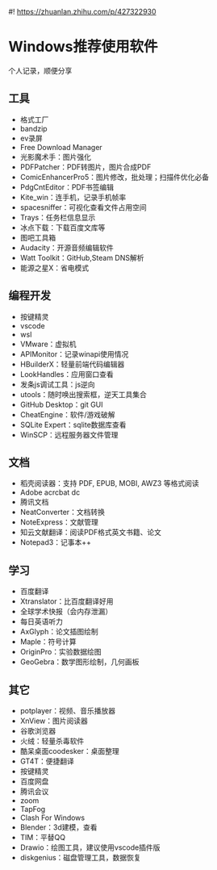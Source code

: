 #! https://zhuanlan.zhihu.com/p/427322930

# Windows推荐使用软件

个人记录，顺便分享

## 工具

- 格式工厂
- bandzip
- ev录屏
- Free Download Manager
- 光影魔术手：图片强化
- PDFPatcher：PDF转图片，图片合成PDF
- ComicEnhancerPro5：图片修改，批处理；扫描件优化必备
- PdgCntEditor：PDF书签编辑
- Kite_win：连手机，记录手机帧率
- spacesniffer：可视化查看文件占用空间
- Trays：任务栏信息显示
- 冰点下载：下载百度文库等
- 图吧工具箱
- Audacity：开源音频编辑软件
- Watt Toolkit：GitHub,Steam DNS解析
- 能源之星X：省电模式


## 编程开发

- 按键精灵
- vscode
- wsl
- VMware：虚拟机
- APIMonitor：记录winapi使用情况
- HBuilderX：轻量前端代码编辑器
- LookHandles：应用窗口查看
- 发条js调试工具：js逆向
- utools：随时唤出搜索框，逆天工具集合
- GitHub Desktop：git GUI
- CheatEngine：软件/游戏破解
- SQLite Expert：sqlite数据库查看
- WinSCP：远程服务器文件管理

## 文档

- 稻壳阅读器：支持 PDF, EPUB, MOBI, AWZ3 等格式阅读
- Adobe acrcbat dc
- 腾讯文档
- NeatConverter：文档转换
- NoteExpress：文献管理
- 知云文献翻译：阅读PDF格式英文书籍、论文
- Notepad3：记事本++

## 学习

- 百度翻译
- Xtranslator：比百度翻译好用
- 全球学术快报（会内存泄漏）
- 每日英语听力
- AxGlyph：论文插图绘制
- Maple：符号计算
- OriginPro：实验数据绘图
- GeoGebra：数学图形绘制，几何画板



## 其它

- potplayer：视频、音乐播放器
- XnView：图片阅读器
- 谷歌浏览器
- 火绒：轻量杀毒软件
- 酷呆桌面coodesker：桌面整理
- GT4T：便捷翻译
- 按键精灵
- 百度网盘
- 腾讯会议
- zoom
- TapFog
- Clash For Windows
- Blender：3d建模，查看
- TIM：平替QQ
- Drawio：绘图工具，建议使用vscode插件版
- diskgenius：磁盘管理工具，数据恢复